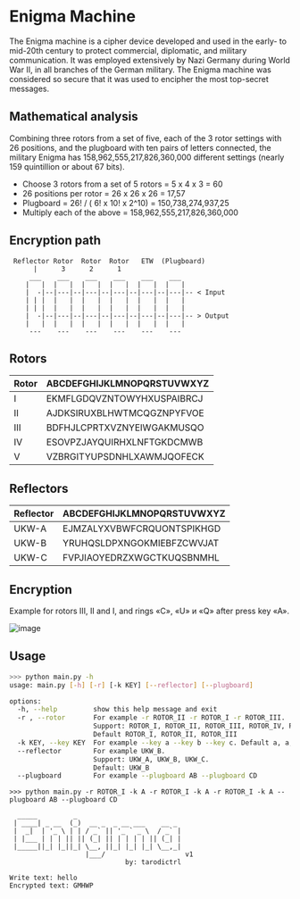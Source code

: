 # Enigma Machine
The Enigma machine is a cipher device developed and used in the early- to mid-20th century to protect commercial, diplomatic, and military communication.
It was employed extensively by Nazi Germany during World War II, in all branches of the German military. The Enigma machine was considered so secure that it was used to encipher the most top-secret messages.

## Mathematical analysis
Combining three rotors from a set of five, each of the 3 rotor settings with 26 positions, and the plugboard with ten pairs of letters connected, the military Enigma has 158,962,555,217,826,360,000 different settings (nearly 159 quintillion or about 67 bits).
- Choose 3 rotors from a set of 5 rotors = 5 x 4 x 3 = 60
- 26 positions per rotor = 26 x 26 x 26 = 17,57
- Plugboard = 26! / ( 6! x 10! x 2^10) = 150,738,274,937,25
- Multiply each of the above = 158,962,555,217,826,360,000

## Encryption path

```
 Reflector Rotor  Rotor  Rotor   ETW  (Plugboard)
      |      3      2      1
     ___    ___    ___    ___    ___    ___
    |   |  |   |  |   |  |   |  |   |  |   |
    |  -|--|---|--|---|--|---|--|---|--|---|-- < Input
    | | |  |   |  |   |  |   |  |   |  |   |
    | | |  |   |  |   |  |   |  |   |  |   |
    |  -|--|---|--|---|--|---|--|---|--|---|-- > Output
    |   |  |   |  |   |  |   |  |   |  |   |
     ---    ---    ---    ---    ---    ---
```

## Rotors
Rotor | ABCDEFGHIJKLMNOPQRSTUVWXYZ
--- | ---
I | EKMFLGDQVZNTOWYHXUSPAIBRCJ
II | AJDKSIRUXBLHWTMCQGZNPYFVOE
III | BDFHJLCPRTXVZNYEIWGAKMUSQO
IV | ESOVPZJAYQUIRHXLNFTGKDCMWB
V | VZBRGITYUPSDNHLXAWMJQOFECK

## Reflectors
Reflector | ABCDEFGHIJKLMNOPQRSTUVWXYZ
--- | ---
UKW-A | EJMZALYXVBWFCRQUONTSPIKHGD
UKW-B | YRUHQSLDPXNGOKMIEBFZCWVJAT
UKW-C | FVPJIAOYEDRZXWGCTKUQSBNMHL

## Encryption
Example for rotors III, II and I, and rings «C», «U» и «Q» after press key «A».

![image](https://github.com/user-attachments/assets/30fb1726-a9c2-4b43-bd03-fc09aa6e9b9d)

## Usage
```bash
>>> python main.py -h
usage: main.py [-h] [-r] [-k KEY] [--reflector] [--plugboard]

options:
  -h, --help         show this help message and exit
  -r , --rotor       For example -r ROTOR_II -r ROTOR_I -r ROTOR_III.
                     Support: ROTOR_I, ROTOR_II, ROTOR_III, ROTOR_IV, ROTOR_V.
                     Default ROTOR_I, ROTOR_II, ROTOR_III
  -k KEY, --key KEY  For example --key a --key b --key c. Default a, a, a     
  --reflector        For example UKW_B.
                     Support: UKW_A, UKW_B, UKW_C.
                     Default: UKW_B
  --plugboard        For example --plugboard AB --plugboard CD
```

```
>>> python main.py -r ROTOR_I -k A -r ROTOR_I -k A -r ROTOR_I -k A --plugboard AB --plugboard CD 

  _____         _
 | ____| _ __  (_)  __ _  _ __ ___    __ _       
 |  _|  | '_ \ | | / _` || '_ ` _ \  / _` |      
 | |___ | | | || || (_| || | | | | || (_| |      
 |_____||_| |_||_| \__, ||_| |_| |_| \__,_|      
                   |___/                    v1   
                             by: tarodictrl      

Write text: hello
Encrypted text: GMHWP
```
